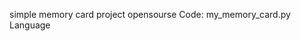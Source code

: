 simple memory card project opensourse
Code: my_memory_card.py
Language
<!---
da1suki/da1suki is a ✨ special ✨ repository because its `README.md` (this file) appears on your GitHub profile.
You can click the Preview link to take a look at your changes.
--->
